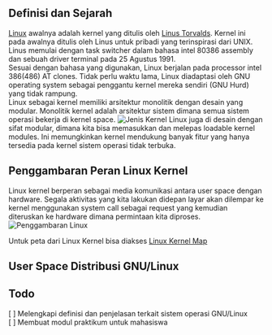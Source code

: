 ## Definisi dan Sejarah
[Linux](https://en.wikipedia.org/wiki/Linux_kernel/) awalnya adalah kernel yang ditulis oleh [Linus Torvalds](https://en.wikipedia.org/wiki/Linus_Torvalds).
Kernel ini pada awalnya ditulis oleh Linus untuk pribadi yang terinspirasi dari UNIX. Linus memulai dengan task switcher dalam bahasa intel 80386 assembly dan sebuah driver terminal pada 25 Agustus 1991.\
Sesuai dengan bahasa yang digunakan, Linux berjalan pada processor intel 386(486) AT clones.
Tidak perlu waktu lama, Linux diadaptasi oleh GNU operating system sebagai penggantu kernel mereka sendiri (GNU Hurd) yang tidak rampung.\
Linux sebagai kernel memiliki arsitektur monolitik dengan desain yang modular. Monolitik kernel adalah arsitektur sistem dimana semua sistem operasi bekerja di kernel space.
![Jenis Kernel](https://upload.wikimedia.org/wikipedia/commons/d/d0/OS-structure2.svg)
Linux juga di desain dengan sifat modular, dimana kita bisa memasukkan dan melepas loadable kernel modules. Ini memungkinkan kernel mendukung banyak fitur yang hanya tersedia pada kernel sistem operasi tidak terbuka.

## Penggambaran Peran Linux Kernel
Linux kernel berperan sebagai media komunikasi antara user space dengan hardware. Segala aktivitas yang kita lakukan didepan layar akan dilempar ke kernel menggunakan system call sebagai request yang kemudian diteruskan ke hardware dimana permintaan kita diproses.
![Penggambaran Linux](https://upload.wikimedia.org/wikipedia/commons/3/3a/Linux_kernel_ubiquity.svg)

Untuk peta dari Linux Kernel bisa diakses [Linux Kernel Map](https://makelinux.github.io/kernel/map/)


## User Space Distribusi GNU/Linux



## Todo
[  ] Melengkapi definisi dan penjelasan terkait sistem operasi GNU/Linux\
[  ] Membuat modul praktikum untuk mahasiswa

